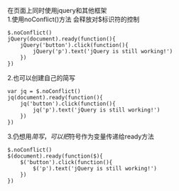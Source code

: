 在页面上同时使用jquery和其他框架  
1.使用noConflict()方法 会释放对$标识符的控制  
```
$.noConflict()
jQuery(document).ready(function(){
    jQuery('button').click(function(){
        jQuery('p').text('jQuery is still working!')
    })
})
```

2.也可以创建自己的简写
```
var jq = $.noConflict()
jq(document).ready(function(){
    jq('button').click(function(){
        jq('p').text('jQuery is still working!')
    })
})
```

3.仍想用$简写，可以把$符号作为变量传递给ready方法
```
$.noConflict()
$(document).ready(function($){
    $('button').click(function(){
        $('p').text('jQuery is still working!')
    })
})
```

